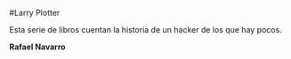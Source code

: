 #Larry Plotter

Esta serie de libros cuentan la historia de un hacker de los que hay pocos.

**Rafael Navarro**
